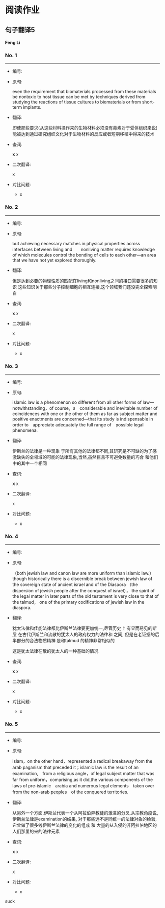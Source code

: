 # 阅读作业

## 句子翻译5

#### Feng Li

### No. 1

----



* 编号: 

* 原句: 

  even the requirement that biomaterials processed from these materials be nontoxic to host tissue can be met by techniques derived from studying the reactions of tissue cultures to biomaterials or from short-term implants.

* 翻译:

  即使那些要求(从这些材料操作来的生物材料必须没有毒素对于受体组织来说)能被达到通过研究组织文化对于生物材料的反应或者短期移植中得来的技术

* 查词:

  __x__ x

* 二次翻译:

  x



* 对比问题:
  * x

### No. 2

----



* 编号: 

* 原句: 

  but achieving necessary matches in physical properties across interfaces between living and　　nonliving matter requires knowledge of which molecules control the bonding of cells to each other—an area that we have not yet explored thoroughly.

* 翻译:

  但是达到必要的物理性质的匹配在living和nonliving之间的接口需要很多的知识 这些知识关于那些分子控制细胞的相互连接,这个领域我们还没完全探索明白

* 查词:

  __x__ x

* 二次翻译:

  x



* 对比问题:
  * x

### No. 3

----



* 编号: 

* 原句: 

  islamic law is a phenomenon so different from all other forms of law—notwithstanding，of course，a　considerable and inevitable number of coincidences with one or the other of them as far as subject matter and positive enactments are concerned—that its study is indispensable in order to　appreciate adequately the full range of　possible legal phenomena.

* 翻译:

  伊斯兰的法律是一种现象 于所有其他的法律都不同,其研究是不可缺的为了感激缺失的全领域的可能的法律现象,当然,虽然巨且不可避免数量的巧合 和他们中的其中一个相同

* 查词:

  __x__ x

* 二次翻译:

  x



* 对比问题:
  * x

### No. 4

----



* 编号: 

* 原句: 

  （both jewish law and canon law are more uniform than islamic law.）though historically there is a discernible break between jewish law of the sovereign state of ancient israel and of the Diaspora （the dispersion of jewish people after the conquest of israel）， the spirit of the legal matter in later parts of the old testament is very close to that of the talmud， one of the primary codifications of jewish law in the diaspora.

* 翻译:

  犹太法律和佳能法律都比伊斯兰法律要更加统一,尽管历史上 有显而易见的断层 在古代伊斯兰和流散的犹太人的政府权力的法律和 之间, 但是在老证据的后半部分的合法物质精神 是和talmud 的精神非常相似的

  这是犹太法律在散的犹太人的一种基础的情况

* 查词:

  __x__ x

* 二次翻译:

  x



* 对比问题:
  * x

### No. 5

----



* 编号: 

* 原句: 

   islam，on the other hand，represented a radical breakaway from the arab paganism that preceded it；islamic law is the result of an examination,　from a religious angle，of legal subject matter that was far from uniform，comprising,as it did,the various components of the laws of pre-islamic　arabia and numerous legal elements　taken over from the non-arab peoples　of the conquered territories. 

* 翻译:

  从另外一个方面,伊斯兰代表一个从阿拉伯异教徒的激进的分叉.从宗教角度说,伊斯兰法律是examination的结果, 对于那些远不是同统一的法律对象的检验, 它曾做了很多钱伊斯兰法律的变化的组成 和 大量的从入侵的非阿拉伯地区的人们那里的来的法律元素

* 查词:

  __x__ x

* 二次翻译:

  x



* 对比问题:
  * x





suck